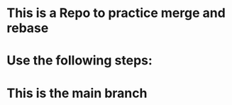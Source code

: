 # This is a Repo to practice merge and rebase

# Use the following steps:

# This is the main branch 
